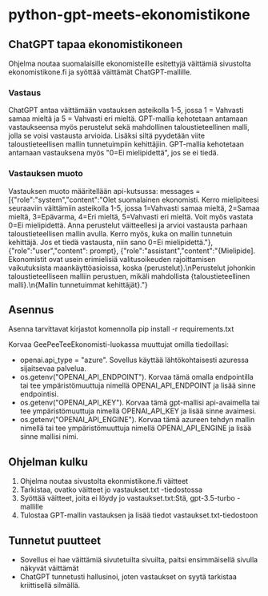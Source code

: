 # python-gpt-meets-ekonomistikone

## ChatGPT tapaa ekonomistikoneen
Ohjelma noutaa suomalaisille ekonomisteille esitettyjä väittämiä sivustolta ekonomistikone.fi ja syöttää väittämät ChatGPT-mallille.

### Vastaus
ChatGPT antaa väittämään vastauksen asteikolla 1-5, jossa 1 = Vahvasti samaa mieltä ja 5 = Vahvasti eri mieltä. GPT-mallia kehotetaan antamaan vastaukseensa myös perustelut sekä mahdollinen taloustieteellinen malli, jolla se voisi vastausta arvioida. Lisäksi siltä pyydetään viite taloustieteellisen mallin tunnetuimpiin kehittäjiin. GPT-mallia kehotetaan antamaan vastauksena myös "0=Ei mielipidettä", jos se ei tiedä.

### Vastauksen muoto
Vastauksen muoto määritellään api-kutsussa:
messages = [{"role":"system","content":"Olet suomalainen ekonomisti. Kerro mielipiteesi seuraaviin väittämiin asteikolla 1-5, jossa 1=Vahvasti samaa mieltä, 2=Samaa mieltä, 3=Epävarma, 4=Eri mieltä, 5=Vahvasti eri mieltä. Voit myös vastata 0=Ei mielipidettä. Anna perustelut väitteellesi ja arvioi vastausta parhaan taloustieteellisen mallin avulla. Kerro myös, kuka on mallin tunnetuin kehittäjä. Jos et tiedä vastausta, niin sano 0=Ei mielipidettä."},
                        {"role":"user","content": prompt},
                        {"role":"assistant","content":"{Mielipide]. Ekonomistit ovat usein erimielisiä valitusoikeuden rajoittamisen vaikutuksista maankäyttöasioissa, koska {perustelut}.\nPerustelut johonkin taloustieteelliseen malliin perustuen, mikäli mahdollista {taloustieteellinen malli}.\n{Mallin tunnetuimmat kehittäjät}."}

## Asennus
Asenna tarvittavat kirjastot komennolla
pip install -r requirements.txt

Korvaa GeePeeTeeEkonomisti-luokassa muuttujat omilla tiedoillasi:
- openai.api_type = "azure". Sovellus käyttää lähtökohtaisesti azuressa sijaitsevaa palvelua.
- os.getenv("OPENAI_API_ENDPOINT"). Korvaa tämä omalla endpointilla tai tee ympäristömuuttuja nimellä OPENAI_API_ENDPOINT ja lisää sinne endpointisi.
- os.getenv("OPENAI_API_KEY"). Korvaa tämä gpt-mallisi api-avaimella tai tee ympäristömuuttuja nimellä OPENAI_API_KEY ja lisää sinne avaimesi.
- os.getenv("OPENAI_API_ENGINE"). Korvaa tämä azureen tehdyn mallin nimellä tai tee ympäristömuuttuja nimellä OPENAI_API_ENGINE ja lisää sinne mallisi nimi.

## Ohjelman kulku
1) Ohjelma noutaa sivustolta ekonmistikone.fi väitteet
2) Tarkistaa, ovatko väitteet jo vastaukset.txt -tiedostossa
3) Syöttää väitteet, joita ei löydy jo vastaukset.txt:Stä, gpt-3.5-turbo -mallille
4) Tulostaa GPT-mallin vastauksen ja lisää tiedot vastaukset.txt-tiedostoon

## Tunnetut puutteet
- Sovellus ei hae väittämiä sivutetuilta sivuilta, paitsi ensimmäisellä sivulla näkyvät väittämät
- ChatGPT tunnetusti hallusinoi, joten vastaukset on syytä tarkistaa kriittisellä silmällä.

